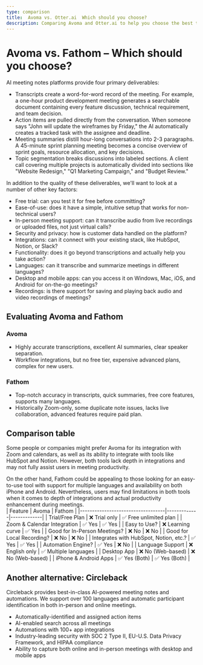 ```yaml
---
type: comparison
title:  Avoma vs. Otter.ai  Which should you choose?
description: Comparing Avoma and Otter.ai to help you choose the best transcription tool. Explore features, pricing, and an alternative option, Circleback.
---
```


# Avoma vs. Fathom – Which should you choose?  
AI meeting notes platforms provide four primary deliverables:  
  
* Transcripts create a word-for-word record of the meeting. For example, a one-hour product development meeting generates a searchable document containing every feature discussion, technical requirement, and team decision.  
* Action items are pulled directly from the conversation. When someone says "John will update the wireframes by Friday," the AI automatically creates a tracked task with the assignee and deadline.  
* Meeting summaries distill hour-long conversations into 2-3 paragraphs. A 45-minute sprint planning meeting becomes a concise overview of sprint goals, resource allocation, and key decisions.  
* Topic segmentation breaks discussions into labeled sections. A client call covering multiple projects is automatically divided into sections like "Website Redesign," "Q1 Marketing Campaign," and "Budget Review."  
  
In addition to the quality of these deliverables, we'll want to look at a number of other key factors:  
  
* Free trial: can you test it for free before committing?  
* Ease-of-use: does it have a simple, intuitive setup that works for non-technical users?  
* In-person meeting support: can it transcribe audio from live recordings or uploaded files, not just virtual calls?  
* Security and privacy: how is customer data handled on the platform?  
* Integrations: can it connect with your existing stack, like HubSpot, Notion, or Slack?  
* Functionality: does it go beyond transcriptions and actually help you take action?  
* Languages: can it transcribe and summarize meetings in different languages?  
* Desktop and mobile apps: can you access it on Windows, Mac, iOS, and Android for on-the-go meetings?  
* Recordings: is there support for saving and playing back audio and video recordings of meetings?    
## Evaluating Avoma and Fathom  
### Avoma
- Highly accurate transcriptions, excellent AI summaries, clear speaker separation.
- Workflow integrations, but no free tier, expensive advanced plans, complex for new users.

### Fathom
- Top-notch accuracy in transcripts, quick summaries, free core features, supports many languages.
- Historically Zoom-only, some duplicate note issues, lacks live collaboration, advanced features require paid plan.  
## Comparison table    
Some people or companies might prefer Avoma for its integration with Zoom and calendars, as well as its ability to integrate with tools like HubSpot and Notion. However, both tools lack depth in integrations and may not fully assist users in meeting productivity.

On the other hand, Fathom could be appealing to those looking for an easy-to-use tool with support for multiple languages and availability on both iPhone and Android. Nevertheless, users may find limitations in both tools when it comes to depth of integrations and actual productivity enhancement during meetings.  
| Feature                           | Avoma       | Fathom      |
|-----------------------------------|-------------|-------------|
| Trial/Free Plan                   | ❌ Trial only | ✅ Free unlimited plan |
| Zoom & Calendar Integration        | ✅ Yes       | ✅ Yes       |
| Easy to Use?                       | ❌ Learning curve | ✅ Yes       |
| Good for In-Person Meetings?       | ❌ No        | ❌ No        |
| Good for Local Recording?          | ❌ No        | ❌ No        |
| Integrates with HubSpot, Notion, etc.? | ✅ Yes       | ✅ Yes       |
| Automation Engine?                 | ✅ Yes       | ❌ No        |
| Language Support                   | ❌ English only | ✅ Multiple languages |
| Desktop App                       | ❌ No (Web-based) | ❌ No (Web-based) |
| iPhone & Android Apps              | ✅ Yes (Both) | ✅ Yes (Both) |  
## Another alternative: Circleback  
Circleback provides best-in-class AI-powered meeting notes and automations. We support over 100 languages and automatic participant identification in both in-person and online meetings.  
  
* Automatically-identified and assigned action items  
* AI-enabled search across all meetings  
* Automations with 100+ app integrations  
* Industry-leading security with SOC 2 Type II, EU-U.S. Data Privacy Framework, and HIPAA compliance  
* Ability to capture both online and in-person meetings with desktop and mobile apps  